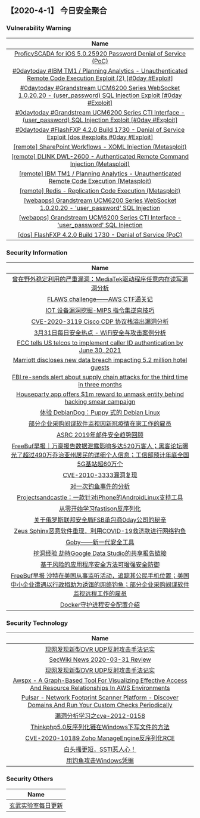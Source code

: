 
 ##   【2020-4-1】 今日安全聚合


###  						       							Vulnerability Warning

|                             Name                             |
| :----------------------------------------------------------: |
|[ProficySCADA for iOS 5.0.25920 Password Denial of Service (PoC)](https://cxsecurity.com/issue/WLB-2020030190)|
|[#0daytoday #IBM TM1 / Planning Analytics - Unauthenticated Remote Code Execution Exploit (2) [#0day #Exploit]](http://0day.today/exploits/34175)|
|[#0daytoday #Grandstream UCM6200 Series WebSocket 1.0.20.20 - (user_password) SQL Injection Exploit [#0day #Exploit]](http://0day.today/exploits/34174)|
|[#0daytoday #Grandstream UCM6200 Series CTI Interface - (user_password) SQL Injection Exploit [#0day #Exploit]](http://0day.today/exploits/34173)|
|[#0daytoday #FlashFXP 4.2.0 Build 1730 - Denial of Service Exploit  [dos #exploits  #0day #Exploit]](http://0day.today/exploits/34172)|
|[[remote] SharePoint Workflows - XOML Injection (Metasploit)](https://www.exploit-db.com/exploits/48275)|
|[[remote] DLINK DWL-2600 - Authenticated Remote Command Injection (Metasploit)](https://www.exploit-db.com/exploits/48274)|
|[[remote] IBM TM1 / Planning Analytics - Unauthenticated Remote Code Execution (Metasploit)](https://www.exploit-db.com/exploits/48273)|
|[[remote] Redis - Replication Code Execution (Metasploit)](https://www.exploit-db.com/exploits/48272)|
|[[webapps] Grandstream UCM6200 Series WebSocket 1.0.20.20 - 'user_password' SQL Injection](https://www.exploit-db.com/exploits/48271)|
|[[webapps] Grandstream UCM6200 Series CTI Interface - 'user_password' SQL Injection](https://www.exploit-db.com/exploits/48270)|
|[[dos] FlashFXP 4.2.0 Build 1730 - Denial of Service (PoC)](https://www.exploit-db.com/exploits/48269)|

### 						        							Security Information
|                             Name                                    |
| :----------------------------------------------------------: |
|[曾在野外稳定利用的严重漏洞：MediaTek驱动程序任意内存读写漏洞分析](https://www.anquanke.com/post/id/201908)|
|[FLAWS challenge——AWS CTF通关记](https://www.anquanke.com/post/id/201460)|
|[IOT 设备漏洞挖掘-MIPS 指令集逆向技巧](https://www.anquanke.com/post/id/202053)|
|[CVE-2020-3119 Cisco CDP 协议栈溢出漏洞分析](https://www.anquanke.com/post/id/202054)|
|[3月31日每日安全热点 - WiFi安全与攻击案例分析](https://www.anquanke.com/post/id/202164)|
|[FCC tells US telcos to implement caller ID authentication by June 30, 2021](https://www.zdnet.com/article/fcc-tells-us-telcos-to-implement-caller-id-authentication-by-june-30-2021/#ftag=RSSbaffb68)|
|[Marriott discloses new data breach impacting 5.2 million hotel guests](https://www.zdnet.com/article/marriott-discloses-new-data-breach-impacting-5-2-million-hotel-guests/#ftag=RSSbaffb68)|
|[FBI re-sends alert about supply chain attacks for the third time in three months](https://www.zdnet.com/article/fbi-re-sends-alert-about-supply-chain-attacks-for-the-third-time-in-three-months/#ftag=RSSbaffb68)|
|[Houseparty app offers $1m reward to unmask entity behind hacking smear campaign](https://www.zdnet.com/article/houseparty-app-offers-1m-reward-to-unmask-entity-behind-hacking-smear-campaign/#ftag=RSSbaffb68)|
|[体验 DebianDog：Puppy 式的 Debian Linux](https://linux.cn/article-12059-1.html?utm_source=rss&utm_medium=rss)|
|[部分企业采购间谍软件监视因新冠疫情在家工作的雇员](https://linux.cn/article-12058-1.html?utm_source=rss&utm_medium=rss)|
|[ASRC 2019年邮件安全趋势回顾](https://www.freebuf.com/articles/paper/229541.html)|
|[FreeBuf早报｜万豪报告数据泄露影响多达520万客人；黑客论坛曝光了超过490万乔治亚州居民的详细个人信息；工信部预计年底全国5G基站超60万个](https://www.freebuf.com/news/232121.html)|
|[CVE-2010-3333漏洞复现](https://www.freebuf.com/vuls/230461.html)|
|[对一次钓鱼事件的分析](https://www.freebuf.com/articles/network/230406.html)|
|[Projectsandcastle：一款针对iPhone的AndroidLinux支持工具](https://www.freebuf.com/sectool/229967.html)|
|[从零开始学习fastjson反序列化](https://www.freebuf.com/vuls/228099.html)|
|[关于俄罗斯联邦安全局FSB承包商0day公司的秘辛](https://www.freebuf.com/articles/network/231392.html)|
|[Zeus Sphinx恶意软件重现，利用COVID-19救济款进行网络钓鱼](https://www.freebuf.com/news/232009.html)|
|[Goby——新一代安全工具](https://www.freebuf.com/sectool/232007.html)|
|[挖洞经验  劫持Google Data Studio的共享报告链接](https://www.freebuf.com/vuls/229332.html)|
|[基于风险的应用程序安全方法可增强安全防御](https://www.freebuf.com/articles/network/230230.html)|
|[FreeBuf早报  沙特在美国从事监听活动，追踪其公民手机位置；美国中小企业遭遇以行政捐助为诱饵的网络钓鱼；部分企业采购间谍软件监视远程工作的雇员](https://www.freebuf.com/news/231957.html)|
|[Docker守护进程安全配置介绍](https://www.freebuf.com/articles/es/230587.html)|

### 						        							Security  Technology
|                             Name                                    |
| :----------------------------------------------------------: |
|[现网发现新型DVR UDP反射攻击手法记实](https://security.tencent.com/index.php/blog/msg/146)|
|[SecWiki News 2020-03-31 Review](http://www.sec-wiki.com/?2020-03-31)|
|[现网发现新型DVR UDP反射攻击手法记实](https://security.tencent.com/index.php/blog/msg/146)|
|[Awspx - A Graph-Based Tool For Visualizing Effective Access And Resource Relationships In AWS Environments](http://www.kitploit.com/2020/03/awspx-graph-based-tool-for-visualizing.html)|
|[Pulsar - Network Footprint Scanner Platform - Discover Domains And Run Your Custom Checks Periodically](http://www.kitploit.com/2020/03/pulsar-network-footprint-scanner.html)|
|[漏洞分析学习之cve-2012-0158](http://xz.aliyun.com/t/7464)|
|[Thinkphp5.0反序列化链在Windows下写文件的方法](http://xz.aliyun.com/t/7457)|
|[CVE-2020-10189 Zoho ManageEngine反序列化RCE](http://xz.aliyun.com/t/7439)|
|[白头搔更短，SSTI惹人心！](http://xz.aliyun.com/t/7466)|
|[用钓鱼攻击Windows凭据](http://xz.aliyun.com/t/7458)|

### 						        							Security  Others
|                             Name                                    |
| :----------------------------------------------------------: |
|[玄武实验室每日更新](https://weibo.com/p/1006065582522936/wenzhang?from=page_100606_profile&wvr=6&mod=wenzhangmore)|

